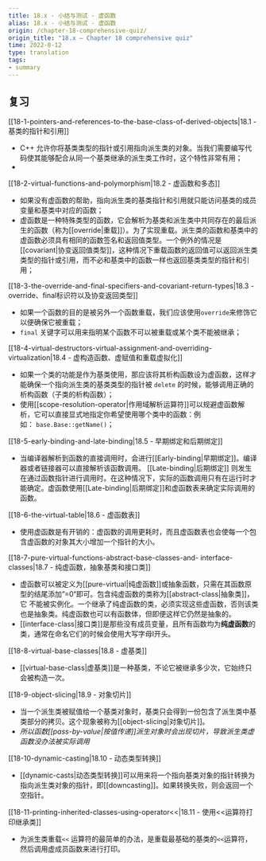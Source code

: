 ```yaml
---
title: 18.x - 小结与测试 - 虚函数
alias: 18.x - 小结与测试 - 虚函数
origin: /chapter-18-comprehensive-quiz/
origin_title: "18.x — Chapter 18 comprehensive quiz"
time: 2022-8-12
type: translation
tags:
- summary
---
```


## 复习

[[18-1-pointers-and-references-to-the-base-class-of-derived-objects|18.1 - 基类的指针和引用]]

- C++ 允许你将基类类型的指针或引用指向派生类的对象。当我们需要编写代码使其能够配合从同一个基类继承的派生类工作时，这个特性非常有用；
- 
[[18-2-virtual-functions-and-polymorphism|18.2 - 虚函数和多态]]

- 如果没有虚函数的帮助，指向派生类的基类指针和引用就只能访问基类的成员变量和基类中对应的函数；
- 虚函数是一种特殊类型的函数，它会解析为基类和派生类中共同存在的最后派生的函数（称为[[override|重载]]）。为了实现重载。派生类的函数和基类中的虚函数必须具有相同的函数签名和返回值类型。一个例外的情况是[[covariant|协变返回值类型]]，这种情况下重载函数的返回值可以返回派生类类型的指针或引用，而不必和基类中的函数一样也返回基类类型的指针和引用；

[[18-3-the-override-and-final-specifiers-and-covariant-return-types|18.3 - override、final标识符以及协变返回类型]]

- 如果一个函数的目的是被另外一个函数重载，我们应该使用`override`来修饰它以便确保它被重载；
- `final` 关键字可以用来指明某个函数不可以被重载或某个类不能被继承；

[[18-4-virtual-destructors-virtual-assignment-and-overriding-virtualization|18.4 - 虚构造函数、虚赋值和重载虚拟化]]

- 如果一个类的功能是作为基类使用，那应该将其析构函数设为虚函数，这样才能确保一个指向派生类的基类类型的指针被 `delete` 的时候，能够调用正确的析构函数（子类的析构函数）；
- 使用[[scope-resolution-operator|作用域解析运算符]]可以规避虚函数解析，它可以直接显式地指定你希望使用哪个类中的函数：例如： `base.Base::getName()`；

[[18-5-early-binding-and-late-binding|18.5 - 早期绑定和后期绑定]]

- 当编译器解析到函数的直接调用时，会进行[[Early-binding|早期绑定]]。编译器或者链接器可以直接解析该函数调用。 [[Late-binding|后期绑定]] 则发生在通过函数指针进行调用时。在这种情况下，实际的函数调用只有在运行时才能确定。虚函数使用[[Late-binding|后期绑定]]和虚函数表来确定实际调用的函数。

[[18-6-the-virtual-table|18.6 - 虚函数表]]

- 使用虚函数是有开销的：虚函数的调用更耗时，而且虚函数表也会使每一个包含虚函数的对象其大小增加一个指针的大小。


[[18-7-pure-virtual-functions-abstract-base-classes-and- interface-classes|18.7 - 纯虚函数，抽象基类和接口类]]

- 虚函数可以被定义为[[pure-virtual|纯虚函数]]或抽象函数，只需在其函数原型的结尾添加”=0“即可。包含纯虚函数的类称为[[abstract-class|抽象类]]，它 不能被实例化。一个继承了纯虚函数的类，必须实现这些虚函数，否则该类也是抽象类。纯虚函数也可以有函数体，但即便这样它仍然是抽象的。
- [[interface-class|接口类]]是那些没有成员变量，且所有函数均为**纯虚函数**的类，通常在命名它们的时候会使用大写字母I开头。

[[18-8-virtual-base-classes|18.8 - 虚基类]]

- [[virtual-base-class|虚基类]]是一种基类，不论它被继承多少次，它始终只会被构造一次。

[[18-9-object-slicing|18.9 - 对象切片]]

- 当一个派生类被赋值给一个基类对象时，基类只会得到一份包含了派生类中基类部分的拷贝。这个现象被称为[[object-slicing|对象切片]]。
- *所以函数[[pass-by-value|按值传递]]派生对象时会出现切片，导致派生类虚函数没办法被实际调用*

[[18-10-dynamic-casting|18.10 - 动态类型转换]]

- [[dynamic-casts|动态类型转换]]可以用来将一个指向基类对象的指针转换为指向派生类对象的指针，即[[downcasting]]。如果转换失败，则会返回一个空指针。

[[18-11-printing-inherited-classes-using-operator<<|18.11 - 使用<<运算符打印继承类]]

- 为派生类重载`<<` 运算符的最简单的办法，是重载最基础的基类的`<<`运算符，然后调用虚成员函数来进行打印。
